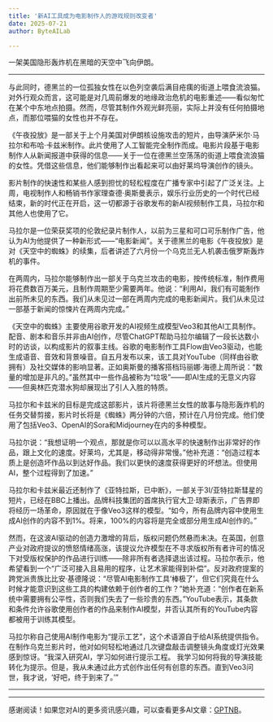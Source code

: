 ```yaml
---
title: '新AI工具成为电影制作人的游戏规则改变者'
date: 2025-07-21
author: ByteAILab

---
```


一架美国隐形轰炸机在黑暗的天空中飞向伊朗。

---
与此同时，德黑兰的一位孤独女性在以色列空袭后满目疮痍的街道上喂食流浪猫。对外行观众而言，这可能是对几周前爆发的地缘政治危机的电影重述——看似匆忙在某个中东地点拍摄。然而，尽管其制作外观光鲜亮丽，实际上并没有任何拍摄地点，而那位喂猫的女性也并不存在。

《午夜投放》是一部关于上个月美国对伊朗核设施攻击的短片，由导演萨米尔·马拉尔和布哈·卡兹米制作。此片使用了人工智能完全制作而成。电影片段基于电影制作人从新闻报道中获得的信息——关于一位在德黑兰空荡荡的街道上喂食流浪猫的女性。凭借这些信息，他们能够制作出看起来可以由好莱坞导演创作的镜头。

影片制作的快速性和某些人感到担忧的轻松程度在广播专家中引起了广泛关注。上周，电视制作人和畅销书作家理查德·奥斯曼表示，娱乐行业历史的一个时代已经结束，新的时代正在开启，这一切都源于谷歌发布的新AI视频制作工具，马拉尔和其他人也使用了它。

马拉尔是一位荣获奖项的伦敦纪录片制作人，以前为三星和可口可乐制作广告，他认为AI为他提供了一种新形式——“电影新闻”。关于德黑兰的电影《午夜投放》是对《天空中的蜘蛛》的续集，后者讲述了六月份一个乌克兰无人机袭击俄罗斯轰炸机的事件。

在两周内，马拉尔能够制作出一部关于乌克兰攻击的电影，按传统标准，制作费用将花费数百万美元，且制作周期至少需要两年。他说：“利用AI，我们有可能制作出前所未见的东西。我们从未见过一部在两周内完成的电影新闻片。我们从未见过一部基于新闻的惊悚片在两周内完成。”

《天空中的蜘蛛》主要使用谷歌开发的AI视频生成模型Veo3和其他AI工具制作。配音、剧本和音乐并非由AI创作，尽管ChatGPT帮助马拉尔编辑了一段长达数小时的访谈，以构成影片的叙事主线。谷歌的电影制作工具Flow由Veo3驱动，也能生成语音、音效和背景噪音。自五月发布以来，该工具对YouTube（同样由谷歌拥有）及社交媒体的影响显著。正如奥斯曼的播客搭档玛丽娜·海德上周所说：“数量的增加是非凡的。”虽然其中一些作品被称为“垃圾”——即AI生成的无意义内容——但奥林匹克潜水狗却展现出了引人入胜的特质。

马拉尔和卡兹米的目标是完成这部影片，该片将德黑兰女性的故事与隐形轰炸机的任务交替剪接，影片时长将是《蜘蛛》两分钟的六倍，预计在八月份完成。他们使用了包括Veo3、OpenAI的Sora和Midjourney在内的多种模型。

马拉尔说：“我想证明一个观点，那就是你可以以高水平的快速制作出非常好的作品，跟上文化的速度。好莱坞，尤其是，移动得非常慢。”他补充道：“创造过程本质上是创造坏作品以到达好作品。我们以更快的速度获得更好的坏想法。但使用AI，整个过程得到了加速。”

马拉尔和卡兹米最近还制作了《亚特拉斯，已中断》，一部关于3I/亚特拉斯彗星的短片，已经在BBC上播出。品牌科技集团的首席执行官大卫·琼斯表示，广告界即将经历一场革命，原因就在于像Veo3这样的模型。“如今，所有品牌内容中使用生成AI创作的内容不到1%。将来，100%的内容将是完全或部分用生成AI创作的。”

然而，在这波AI驱动的创造力激增的背后，版权问题仍然悬而未决。在英国，创意产业对政府提议的愤怒情绪高涨，该提议允许模型在不寻求版权所有者许可的情况下对受版权保护的作品进行训练——除非所有者选择退出该过程。马拉尔表示，他希望看到一个“广泛可接入且易用的程序，让艺术家能得到补偿”。反对政府提案的跨党派贵族比比安·基德隆说：“尽管AI电影制作工具‘棒极了’，但它们究竟在什么时候才能意识到这些工具的构建依赖于创作者的工作？”她补充道：“创作者在新系统中需要拥有公平性，否则我们失去了一些珍贵的东西。”YouTube表示，其条款和条件允许谷歌使用创作者的作品来制作AI模型，并否认其所有的YouTube内容都被用于训练其模型。

马拉尔称自己使用AI制作电影为“提示工艺”，这个术语源自于给AI系统提供指令。在制作乌克兰影片时，他对如何轻松地通过几次键盘敲击调整镜头角度或灯光效果感到惊讶。“我深入研究AI，学习如何进行提示工程。 我学习如何将我的导演技能转化为提示。但是，我从未通过此方式创作出任何有创意的东西。直到Veo3问世，我才说，‘好吧，终于到来了。’”

---
---
感谢阅读！如果您对AI的更多资讯感兴趣，可以查看更多AI文章：[GPTNB](https://gptnb.com)。